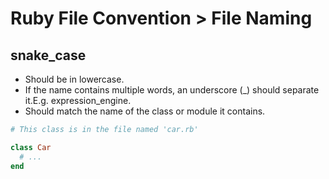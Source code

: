# Ruby File Convention > File Naming

## snake_case

* Should be in lowercase.
* If the name contains multiple words, an underscore (_) should separate it.E.g. expression_engine.
* Should match the name of the class or module it contains.

```ruby
# This class is in the file named 'car.rb'

class Car
  # ...
end
```
